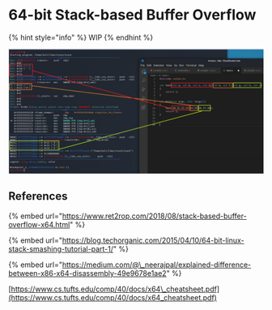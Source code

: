 # 64-bit Stack-based Buffer Overflow

{% hint style="info" %}
WIP
{% endhint %}

![](../../../.gitbook/assets/image%20%28875%29.png)

## References

{% embed url="https://www.ret2rop.com/2018/08/stack-based-buffer-overflow-x64.html" %}

{% embed url="https://blog.techorganic.com/2015/04/10/64-bit-linux-stack-smashing-tutorial-part-1/" %}

{% embed url="https://medium.com/@\_neerajpal/explained-difference-between-x86-x64-disassembly-49e9678e1ae2" %}

[https://www.cs.tufts.edu/comp/40/docs/x64\_cheatsheet.pdf](https://www.cs.tufts.edu/comp/40/docs/x64_cheatsheet.pdf)





